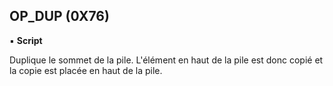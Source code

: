 ## OP_DUP (0X76)
▪ **Script**

Duplique le sommet de la pile. L'élément en haut de la pile est donc copié et la copie est placée en haut de la pile.

